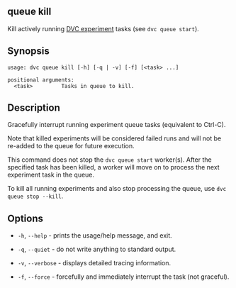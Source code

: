 ## queue kill

Kill actively running [DVC experiment] tasks (see `dvc queue start`).

[dvc experiment]: /doc/user-guide/experiment-management/experiments-overview

## Synopsis

```usage
usage: dvc queue kill [-h] [-q | -v] [-f] [<task> ...]

positional arguments:
  <task>         Tasks in queue to kill.
```

## Description

Gracefully interrupt running experiment queue tasks (equivalent to Ctrl-C).

<admon type="warn">

Note that killed experiments will be considered failed runs and will not be
re-added to the queue for future execution.

</admon>

This command does not stop the `dvc queue start` worker(s). After the specified
task has been killed, a worker will move on to process the next experiment task
in the queue.

To kill all running experiments and also stop processing the queue, use
`dvc queue stop --kill`.

## Options

- `-h`, `--help` - prints the usage/help message, and exit.

- `-q`, `--quiet` - do not write anything to standard output.

- `-v`, `--verbose` - displays detailed tracing information.

- `-f`, `--force` - forcefully and immediately interrupt the task (not
  graceful).
